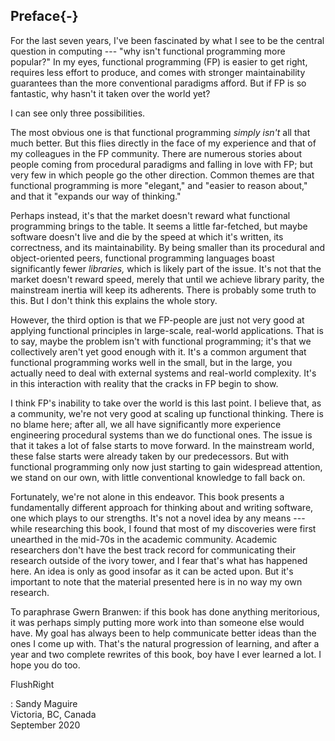 ## Preface{-}

For the last seven years, I've been fascinated by what I see to be the central
question in computing --- "why isn't functional programming more popular?" In my
eyes, functional programming (FP) is easier to get right, requires less effort
to produce, and comes with stronger maintainability guarantees than the more
conventional paradigms afford. But if FP is so fantastic, why hasn't it taken
over the world yet?

I can see only three possibilities.

The most obvious one is that functional programming *simply isn't* all that much
better. But this flies directly in the face of my experience and that of my
colleagues in the FP community. There are numerous stories about people coming
from procedural paradigms and falling in love with FP; but very few in which
people go the other direction. Common themes are that functional programming is
more "elegant," and "easier to reason about," and that it "expands our way of
thinking."

Perhaps instead, it's that the market doesn't reward what functional programming
brings to the table. It seems a little far-fetched, but maybe software doesn't
live and die by the speed at which it's written, its correctness, and its
maintainability. By being smaller than its procedural and object-oriented peers,
functional programming languages boast significantly fewer *libraries,* which is
likely part of the issue. It's not that the market doesn't reward speed, merely
that until we achieve library parity, the mainstream inertia will keep its
adherents. There is probably some truth to this. But I don't think this explains
the whole story.

However, the third option is that we FP-people are just not very good at
applying functional principles in large-scale, real-world applications. That is
to say, maybe the problem isn't with functional programming; it's that we
collectively aren't yet good enough with it. It's a common argument that
functional programming works well in the small, but in the large, you actually
need to deal with external systems and real-world complexity. It's in this
interaction with reality that the cracks in FP begin to show.

I think FP's inability to take over the world is this last point. I believe
that, as a community, we're not very good at scaling up functional thinking.
There is no blame here; after all, we all have significantly more experience
engineering procedural systems than we do functional ones. The issue is that it
takes a lot of false starts to move forward. In the mainstream world, these
false starts were already taken by our predecessors. But with functional
programming only now just starting to gain widespread attention, we stand on our
own, with little conventional knowledge to fall back on.

Fortunately, we're not alone in this endeavor. This book presents a
fundamentally different approach for thinking about and writing software, one
which plays to our strengths. It's not a novel idea by any means --- while
researching this book, I found that most of my discoveries were first unearthed
in the mid-70s in the academic community. Academic researchers don't have the
best track record for communicating their research outside of the ivory tower,
and I fear that's what has happened here. An idea is only as good insofar as it
can be acted upon. But it's important to note that the material presented here
is in no way my own research.

To paraphrase Gwern Branwen: if this book has done anything meritorious, it was
perhaps simply putting more work into than someone else would have. My goal has
always been to help communicate better ideas than the ones I come up with.
That's the natural progression of learning, and after a year and two complete
rewrites of this book, boy have I ever learned a lot. I hope you do too.


FlushRight

: Sandy Maguire\
  Victoria, BC, Canada\
  September 2020

